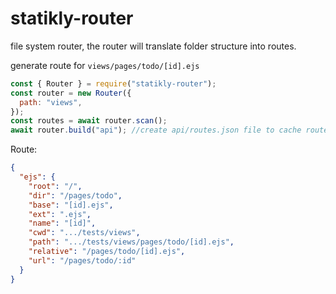 # statikly-router

file system router, the router will translate folder structure into routes.

generate route for `views/pages/todo/[id].ejs`

```js
const { Router } = require("statikly-router");
const router = new Router({
  path: "views",
});
const routes = await router.scan();
await router.build("api"); //create api/routes.json file to cache routes
```

Route:

```json
{
  "ejs": {
    "root": "/",
    "dir": "/pages/todo",
    "base": "[id].ejs",
    "ext": ".ejs",
    "name": "[id]",
    "cwd": ".../tests/views",
    "path": ".../tests/views/pages/todo/[id].ejs",
    "relative": "/pages/todo/[id].ejs",
    "url": "/pages/todo/:id"
  }
}
```
